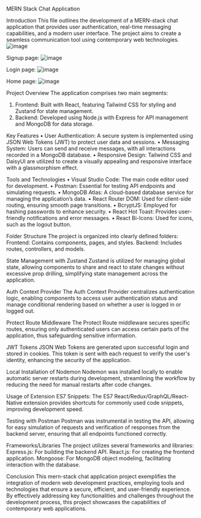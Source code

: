 MERN Stack Chat Application

Introduction
This file outlines the development of a MERN-stack chat application that provides user authentication, real-time messaging capabilities, and a modern user interface. The project aims to create a seamless communication tool using contemporary web technologies.
![image](https://github.com/user-attachments/assets/339beaec-7795-4dae-bd0c-5bb6eae25d9f)


Signup page:
![image](https://github.com/user-attachments/assets/243df59b-8835-46d2-8230-9d69d449f136)

Login page:
![image](https://github.com/user-attachments/assets/3f68f5b0-015e-4e7b-850f-bdfd6f2300b0)

Home page:
![image](https://github.com/user-attachments/assets/7cee1070-2958-4d73-99a7-ec5d4e02f877)






Project Overview
The application comprises two main segments:
1.	Frontend: Built with React, featuring Tailwind CSS for styling and Zustand for state management.
2.	Backend: Developed using Node.js with Express for API management and MongoDB for data storage.

Key Features
•	User Authentication: A secure system is implemented using JSON Web Tokens (JWT) to protect user data and sessions.
•	Messaging System: Users can send and receive messages, with all interactions recorded in a MongoDB database.
•	Responsive Design: Tailwind CSS and DaisyUI are utilized to create a visually appealing and responsive interface with a glassmorphism effect.

Tools and Technologies
•	Visual Studio Code: The main code editor used for development.
•	Postman: Essential for testing API endpoints and simulating requests.
•	MongoDB Atlas: A cloud-based database service for managing the application’s data.
•	React Router DOM: Used for client-side routing, ensuring smooth page transitions.
•	BcryptJS: Employed for hashing passwords to enhance security.
•	React Hot Toast: Provides user-friendly notifications and error messages.
•	React Bi-Icons: Used for icons, such as the logout button.

 Folder Structure
The project is organized into clearly defined folders:
Frontend: Contains components, pages, and styles.
Backend: Includes routes, controllers, and models.

State Management with Zustand
Zustand is utilized for managing global state, allowing components to share and react to state changes without excessive prop drilling, simplifying state management across the application.

Auth Context Provider
The Auth Context Provider centralizes authentication logic, enabling components to access user authentication status and manage conditional rendering based on whether a user is logged in or logged out.

Protect Route Middleware
The Protect Route middleware secures specific routes, ensuring only authenticated users can access certain parts of the application, thus safeguarding sensitive information.

JWT Tokens
JSON Web Tokens are generated upon successful login and stored in cookies. This token is sent with each request to verify the user's identity, enhancing the security of the application.


Local Installation of Nodemon
Nodemon was installed locally to enable automatic server restarts during development, streamlining the workflow by reducing the need for manual restarts after code changes.

Usage of Extension
ES7 Snippets: The ES7 React/Redux/GraphQL/React-Native extension provides shortcuts for commonly used code snippets, improving development speed.

Testing with Postman
Postman was instrumental in testing the API, allowing for easy simulation of requests and verification of responses from the backend server, ensuring that all endpoints functioned correctly.

Frameworks/Libraries
The project utilizes several frameworks and libraries:
Express.js: For building the backend API.
React.js: For creating the frontend application.
Mongoose: For MongoDB object modeling, facilitating interaction with the database.

Conclusion
This mern-stack chat application project exemplifies the integration of modern web development practices, employing tools and technologies that ensure a secure, efficient, and user-friendly experience. By effectively addressing key functionalities and challenges throughout the development process, this project showcases the capabilities of contemporary web applications.
